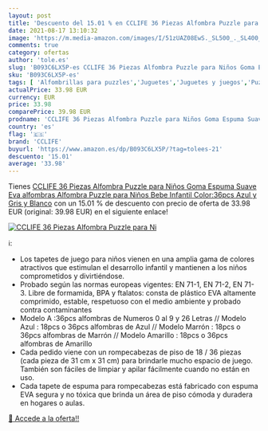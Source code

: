 ```yaml
---
layout: post
title: 'Descuento del 15.01 % en CCLIFE 36 Piezas Alfombra Puzzle para Ni'
date: 2021-08-17 13:10:32
image: 'https://m.media-amazon.com/images/I/51zUAZ08EwS._SL500_._SL400_.jpg'
comments: true
category: ofertas
author: 'tole.es'
slug: 'B093C6LX5P-es CCLIFE 36 Piezas Alfombra Puzzle para Niños Goma Espuma...'
sku: 'B093C6LX5P-es'
tags: [ 'Alfombrillas para puzzles','Juguetes','Juguetes y juegos','Puzzles y rompecabezas','bebe','cclife', ]
actualPrice: 33.98 EUR
currency: EUR
price: 33.98
comparePrice: 39.98 EUR
prodname: 'CCLIFE 36 Piezas Alfombra Puzzle para Niños Goma Espuma Suave Eva alfombras Alfombra Puzzle para Niños Bebe Infantil  Color:36pcs  Azul y Gris y Blanco'
country: 'es'
flag: '🇪🇸'
brand: 'CCLIFE'
buyurl: 'https://www.amazon.es/dp/B093C6LX5P/?tag=tolees-21'
descuento: '15.01'
average: '33.98'
---
```


Tienes [CCLIFE 36 Piezas Alfombra Puzzle para Niños Goma Espuma Suave Eva alfombras Alfombra Puzzle para Niños Bebe Infantil  Color:36pcs  Azul y Gris y Blanco](https://www.amazon.es/dp/B093C6LX5P/?tag=tolees-21) con un 15.01 % de descuento con precio de oferta de 33.98 EUR (original: 39.98 EUR) en el siguiente enlace!

[![CCLIFE 36 Piezas Alfombra Puzzle para Ni](https://m.media-amazon.com/images/I/51zUAZ08EwS._SL500_._SL400_.jpg)](https://www.amazon.es/dp/B093C6LX5P/?tag=tolees-21)

ℹ️:

- Los tapetes de juego para niños vienen en una amplia gama de colores atractivos que estimulan el desarrollo infantil y mantienen a los niños comprometidos y divirtiéndose.
- Probado según las normas europeas vigentes: EN 71-1, EN 71-2, EN 71-3. Libre de formamida, BPA y ftalatos: consta de plástico EVA altamente comprimido, estable, respetuoso con el medio ambiente y probado contra contaminantes
- Modelo A :36pcs alfombras de Numeros 0 al 9 y 26 Letras // Modelo Azul : 18pcs o 36pcs alfombras de Azul // Modelo Marrón : 18pcs o 36pcs alfombras de Marrón // Modelo Amarillo : 18pcs o 36pcs alfombras de Amarillo
- Cada pedido viene con un rompecabezas de piso de 18 / 36 piezas (cada pieza de 31 cm x 31 cm) para brindarle mucho espacio de juego. También son fáciles de limpiar y apilar fácilmente cuando no están en uso.
- Cada tapete de espuma para rompecabezas está fabricado con espuma EVA segura y no tóxica que brinda un área de piso cómoda y duradera en hogares o aulas.

[🛒 Accede a la oferta!!](https://www.amazon.es/dp/B093C6LX5P/?tag=tolees-21)
